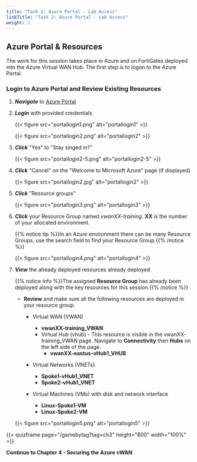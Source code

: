```yaml
---
title: "Task 2: Azure Portal - Lab Access"
linkTitle: "Task 2: Azure Portal - Lab Access"
weight: 2
---
```


## Azure Portal & Resources

The work for this session takes place in Azure and on FortiGates deployed into the Azure Virtual WAN Hub. The first step is to logon to the Azure Portal.

### Login to Azure Portal and Review Existing Resources

1. ***Navigate*** to [Azure Portal](https://portal.azure.com)
1. ***Login*** with provided credentials

    {{< figure src="portallogin1.png" alt="portallogin1" >}}

    {{< figure src="portallogin2.png" alt="portallogin2" >}}

1. ***Click*** "Yes" to "Stay singed in?"

    {{< figure src="portallogin2-5.png" alt="portallogin2-5" >}}

1. ***Click*** "Cancel" on the "Welcome to Microsoft Azure" page (if displayed)

    {{< figure src="portallogin2.jpg" alt="portallogin2" >}}

1. ***Click*** "Resource groups"

    {{< figure src="portallogin3.png" alt="portallogin3" >}}

1. ***Click*** your Resource Group named *vwanXX-training*. **XX** is the number of your allocated environment.

    {{% notice tip %}}In an Azure environment there can be many Resource Groups, use the search field to find your Resource Group.{{% /notice %}}

    {{< figure src="portallogin4.png" alt="portallogin4" >}}

1. ***View*** the already deployed resources already deployed

    {{% notice info %}}The assigned **Resource Group** has already been deployed along with the key resources for this session.{{% /notice %}}

    - **Review** and make sure all the following resources are deployed in your resource group.
      - Virtual WAN (VWAN)
        - **vwanXX-training_VWAN**
        - Virtual Hub (vhub) - This resource is visible in the vwanXX-training_VWAN page.  Navigate to **Connectivity** then **Hubs** on the left side of the page.
          - **vwanXX-eastus-vHub1_VHUB**

      - Virtual Networks (VNETs)
        - **Spoke1-vHub1_VNET**
        - **Spoke2-vHub1_VNET**

      - Virtual Machines (VMs) with disk and network interface
        - **Linux-Spoke1-VM**
        - **Linux-Spoke2-VM**

    {{< figure src="portallogin5.png" alt="portallogin5" >}}

{{< quizframe page="/gamebytag?tag=ch3" height="800" width="100%" >}}

**Continue to Chapter 4 - Securing the Azure vWAN**
